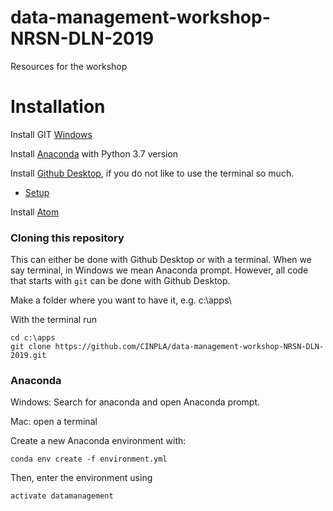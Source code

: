 # data-management-workshop-NRSN-DLN-2019
Resources for the workshop


# Installation
Install GIT [Windows](https://git-scm.com/downloads)

Install [Anaconda](https://www.anaconda.com/distribution/) with Python 3.7 version

Install [Github Desktop](https://desktop.github.com/), if you do not like to use the terminal so much.
 * [Setup](https://help.github.com/desktop/guides/getting-started-with-github-desktop/setting-up-github-desktop/)

Install [Atom](https://atom.io/)

### Cloning this repository
This can either be done with Github Desktop
or with a terminal. When we say terminal, in Windows we mean Anaconda prompt.
However, all code that starts with `git` can be done with Github Desktop.

Make a folder where you want to have it, e.g. c:\apps\

With the terminal run

~~~~~~~~~~~~~~~~~~~~~~~~~~~~~~~~~~~~~~~~~~~~~~~~~~~~~~~~~~~~~~~
cd c:\apps
git clone https://github.com/CINPLA/data-management-workshop-NRSN-DLN-2019.git
~~~~~~~~~~~~~~~~~~~~~~~~~~~~~~~~~~~~~~~~~~~~~~~~~~~~~~~~~~~~~~~

### Anaconda
Windows: Search for anaconda and open Anaconda prompt.

Mac: open a terminal

Create a new Anaconda environment with:

```
conda env create -f environment.yml
```

Then, enter the environment using

```
activate datamanagement
```

<!-- Install GIT [LFS](https://git-lfs.github.com/)

[Nice intro video to LFS](https://www.youtube.com/watch?v=uLR1RNqJ1Mw) -->
